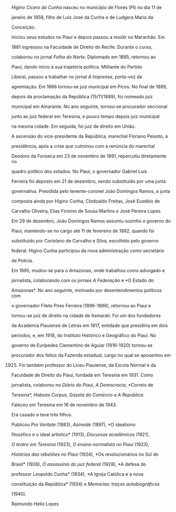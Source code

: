

*Higino Cícero da Cunha* nasceu no município de Flores (PI) no dia 11 de

janeiro de 1858, filho de Luís José da Cunha e de Ludgera Maria da

Conceição.



Iniciou seus estudos no Piauí e depois passou a residir no Maranhão. Em

1881 ingressou na Faculdade de Direito do Recife. Durante o curso,

colaborou no jornal *Folha do Norte*. Diplomado em 1885, retornou ao

Piauí, dando início à sua trajetória política. Militante do Partido

Liberal, passou a trabalhar no jornal *A Imprensa*, porta-voz da

agremiação. Em 1886 tornou-se juiz municipal em Picos. No final de 1889,

depois da proclamação da República (15/11/1889), foi nomeado juiz

municipal em Amarante. No ano seguinte, tornou-se procurador seccional

junto ao juiz federal em Teresina, e pouco tempo depois juiz municipal

na mesma cidade. Em seguida, foi juiz de direito em União.



A ascensão do vice-presidente da República, marechal Floriano Peixoto, à

presidência, após a crise que culminou com a renúncia do marechal

Deodoro da Fonseca em 23 de novembro de 1891, repercutiu diretamente no

quadro político dos estados. No Piauí, o governador Gabriel Luís

Ferreira foi deposto em 21 de dezembro, sendo substituído por uma junta

governativa. Presidida pelo tenente-coronel João Domingos Ramos, a junta

composta ainda por Higino Cunha, Clodoaldo Freitas, José Eusébio de

Carvalho Oliveira, Elias Firmino de Sousa Martins e José Pereira Lopes.

Em 29 de dezembro, João Domingos Ramos assumiu sozinho o governo do

Piauí, mantendo-se no cargo até 11 de fevereiro de 1892, quando foi

substituído por Coriolano de Carvalho e Silva, escolhido pelo governo

federal. Higino Cunha participou da nova administração como secretário

de Polícia.



Em 1895, mudou-se para o Amazonas, onde trabalhou como advogado e

jornalista, colaborando com os jornais *A Federação* e *O Estado do

Amazonas*. No ano seguinte, motivado por desentendimentos políticos com

o governador Fileto Pires Ferreira (1896-1898), retornou ao Piauí e

tornou-se juiz de direito na cidade de Itamarati. Foi um dos fundadores

da Academia Piauiense de Letras em 1917, entidade que presidiria em dois

períodos, e, em 1918, do Instituto Histórico e Geográfico do Piauí. No

governo de Eurípedes Clementino de Aguiar (1916-1920) tornou-se

procurador dos feitos da Fazenda estadual, cargo no qual se aposentou em

1925. Foi também professor do Liceu Piauiense, da Escola Normal e da

Faculdade de Direito do Piauí, fundada em Teresina em 1931. Como

jornalista, colaborou no *Diário do Piauí*, *A Democracia*, *Correio de

Teresina*, *Habeas Corpus*, *Gazeta do Comércio* e *A República*.



Faleceu em Teresina em 16 de novembro de 1943.



Era casado e teve três filhos.



Publicou *Pro Veritate* (1883), *Asineide* (1897), *O idealismo

filosófico e o ideal artístico* (1913), *Discursos acadêmicos* (1921),

*O teatro em Teresina* (1923), *O ensino normalista no Piauí* (1923),

*Histórias das rebeliões no Piauí* (1924), *Os revolucionários no Sul do

Brasil* (1926), *O assassínio do juiz federal* (1928), *A defesa do

professor Leopoldo Cunha* (1934), *A Igreja Católica e a nova

constituição da República* (1934) e *Memórias: traços autobiográficos*

(1940).



Raimundo Helio Lopes



